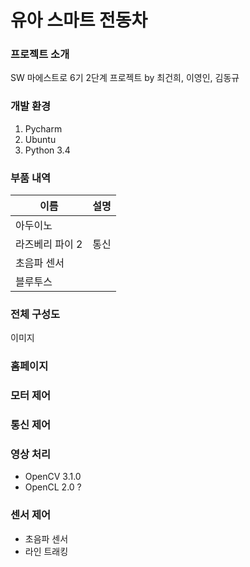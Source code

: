 # 유아 스마트 전동차
### 프로젝트 소개
SW 마에스트로 6기 2단계 프로젝트 by 최건희, 이영인, 김동규

### 개발 환경
1. Pycharm
2. Ubuntu
3. Python 3.4

### 부품 내역
|이름|설명|
| ------------- |:-------------:|
|아두이노||
|라즈베리 파이 2|통신|
|초음파 센서||
|블루투스||

### 전체 구성도
이미지
### 홈페이지
### 모터 제어
### 통신 제어
### 영상 처리
- OpenCV 3.1.0
- OpenCL 2.0 ?
### 센서 제어
- 초음파 센서
- 라인 트래킹

